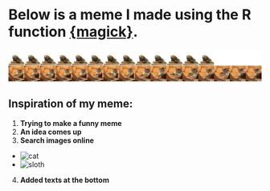 # Below is a meme I made using the R function [{magick}](https://cran.r-project.org/web/packages/magick/vignettes/intro.html).
![my_meme.png](https://github.com/Luciarw/stats220/blob/main/my_meme.png?raw=true)

## Inspiration of my meme:
1. **Trying to make a funny meme**
2. **An idea comes up**
3. **Search images online**
* ![cat](https://c.tenor.com/jNgKSlUpmkEAAAAM/typing-laptop.gif)
* ![sloth](https://c.tenor.com/GYYxsYIlxjcAAAAM/sloth-office.gif)
4. **Added texts at the bottom**

